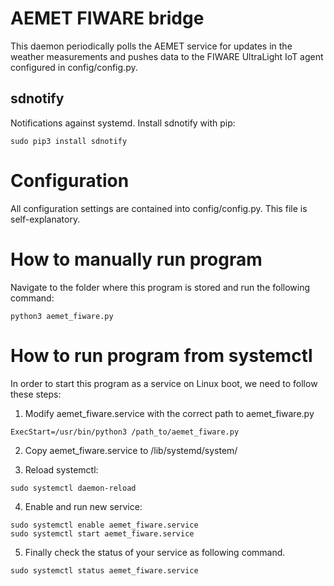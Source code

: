 # AEMET FIWARE bridge

This daemon periodically polls the AEMET service for updates in the weather measurements and pushes data to the FIWARE UltraLight IoT agent configured in config/config.py.

## sdnotify

Notifications against systemd. Install sdnotify with pip:

```
sudo pip3 install sdnotify
```

# Configuration

All configuration settings are contained into config/config.py. This file is self-explanatory.

# How to manually run program

Navigate to the folder where this program is stored and run the following command:

```
python3 aemet_fiware.py
```

# How to run program from systemctl

In order to start this program as a service on Linux boot, we need to follow these steps:

1. Modify aemet_fiware.service with the correct path to aemet_fiware.py

```
ExecStart=/usr/bin/python3 /path_to/aemet_fiware.py
```

2. Copy aemet_fiware.service to /lib/systemd/system/

3. Reload systemctl:

```
sudo systemctl daemon-reload
```

4. Enable and run new service:

```
sudo systemctl enable aemet_fiware.service
sudo systemctl start aemet_fiware.service
```

5. Finally check the status of your service as following command.

```
sudo systemctl status aemet_fiware.service
```

